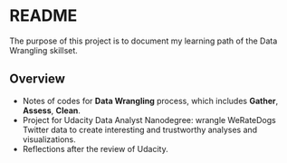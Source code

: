 # README
The purpose of this project is to document my learning path of the Data Wrangling skillset.

## Overview
- Notes of codes for **Data Wrangling** process, which includes **Gather**, **Assess**, **Clean**.
- Project for Udacity Data Analyst Nanodegree: wrangle WeRateDogs Twitter data to create interesting and trustworthy analyses and visualizations.
- Reflections after the review of Udacity.

